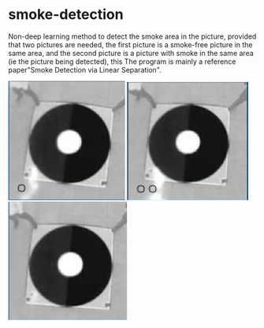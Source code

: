 # smoke-detection
Non-deep learning method to detect the smoke area in the picture, provided that two pictures are needed, the first picture is a smoke-free picture in the same area, and the second picture is a picture with smoke in the same area (ie the picture being detected), this The program is mainly a reference paper"Smoke Detection via Linear Separation".

![image](https://github.com/Smilingliu/smoke-detection/blob/master/%E7%83%9F1.png)
![image](https://github.com/Smilingliu/smoke-detection/blob/master/%E7%83%9F2.png)
![image](https://github.com/Smilingliu/smoke-detection/blob/master/%E7%83%9F3.png)
